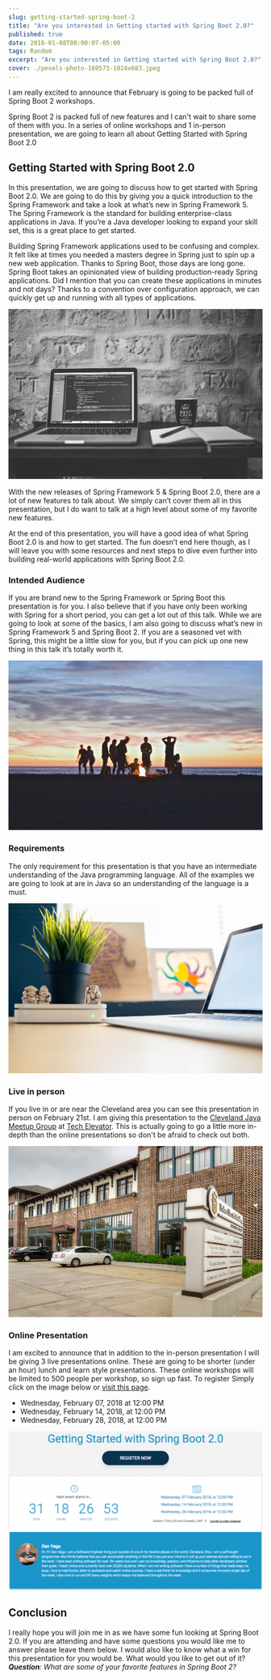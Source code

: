 ```yaml
---
slug: getting-started-spring-boot-2
title: "Are you interested in Getting started with Spring Boot 2.0?"
published: true
date: 2018-01-08T08:00:07-05:00
tags: Random
excerpt: "Are you interested in Getting started with Spring Boot 2.0?"
cover: ./pexels-photo-169573-1024x683.jpeg
---
```


I am really excited to announce that February is going to be packed full of Spring Boot 2 workshops.

Spring Boot 2 is packed full of new features and I can't wait to share some of them with you. In a series of online workshops and 1 in-person presentation, we are going to learn all about Getting Started with Spring Boot 2.0

## Getting Started with Spring Boot 2.0

In this presentation, we are going to discuss how to get started with Spring Boot 2.0. We are going to do this by giving you a quick introduction to the Spring Framework and take a look at what’s new in Spring Framework 5. The Spring Framework is the standard for building enterprise-class applications in Java. If you’re a Java developer looking to expand your skill set, this is a great place to get started.

Building Spring Framework applications used to be confusing and complex. It felt like at times you needed a masters degree in Spring just to spin up a new web application. Thanks to Spring Boot, those days are long gone. Spring Boot takes an opinionated view of building production-ready Spring applications. Did I mention that you can create these applications in minutes and not days? Thanks to a convention over configuration approach, we can quickly get up and running with all types of applications.

[![](./pexels-photo-169573-1024x683.jpeg)](https://therealdanvega.com/wp-content/uploads/2017/05/pexels-photo-169573.jpeg)

With the new releases of Spring Framework 5 & Spring Boot 2.0, there are a lot of new features to talk about. We simply can’t cover them all in this presentation, but I do want to talk at a high level about some of my favorite new features.

At the end of this presentation, you will have a good idea of what Spring Boot 2.0 is and how to get started. The fun doesn’t end here though, as I will leave you with some resources and next steps to dive even further into building real-world applications with Spring Boot 2.0.

### Intended Audience

If you are brand new to the Spring Framework or Spring Boot this presentation is for you. I also believe that if you have only been working with Spring for a short period, you can get a lot out of this talk. While we are going to look at some of the basics, I am also going to discuss what’s new in Spring Framework 5 and Spring Boot 2. If you are a seasoned vet with Spring, this might be a little slow for you, but if you can pick up one new thing in this talk it’s totally worth it.

[![](./pexels-photo-26135-1024x681.jpg)](https://therealdanvega.com/wp-content/uploads/2017/05/pexels-photo-26135.jpg)

### Requirements

The only requirement for this presentation is that you have an intermediate understanding of the Java programming language. All of the examples we are going to look at are in Java so an understanding of the language is a must.

[![Grails 3](./pexels-photo-436784-1024x683.jpeg)](https://therealdanvega.com/wp-content/uploads/2017/06/pexels-photo-436784.jpeg)

### Live in person 

If you live in or are near the Cleveland area you can see this presentation in person on February 21st. I am giving this presentation to the [Cleveland Java Meetup Group](https://www.meetup.com/cleveland-java/events/246524545/) at [Tech Elevator](https://www.techelevator.com/cleveland/). This is actually going to go a little more in-depth than the online presentations so don't be afraid to check out both. 

[![Tech Elevator Cleveland](./be-1.jpg)](./be-1.jpg)

### Online Presentation

I am excited to announce that in addition to the in-person presentation I will be giving 3 live presentations online. These are going to be shorter (under an hour) lunch and learn style presentations. These online workshops will be limited to 500 people per workshop, so sign up fast. To register Simply click on the image below or [visit this page](https://events.genndi.com/register/169105139238471451/83883f44c9).

- Wednesday, February 07, 2018 at 12:00 PM
- Wednesday, February 14, 2018, at 12:00 PM
- Wednesday, February 28, 2018, at 12:00 PM

[![Getting Started with Spring Boot 2](./spring_boot_2-1024x637.png)](# "regpopbox_169105139238471451_83883f44c9")

## Conclusion

I really hope you will join me in as we have some fun looking at Spring Boot 2.0. If you are attending and have some questions you would like me to answer please leave them below. I would also like to know what a win for this presentation for you would be. What would you like to get out of it?  _**Question**: What are some of your favorite features in Spring Boot 2?_
